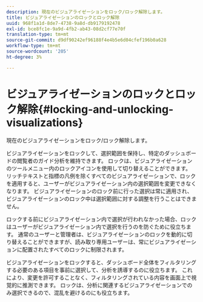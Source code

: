 ```yaml
---
description: 現在のビジュアライゼーションをロック/ロック解除します。
title: ビジュアライゼーションのロックとロック解除
uuid: 968f1a1d-8de7-4738-9a8d-db9179192478
exl-id: bce8fc1e-9a9d-4fb2-ab43-08d2cf77e70f
translation-type: tm+mt
source-git-commit: d9df90242ef96188f4e4b5e6d04cfef196b0a628
workflow-type: tm+mt
source-wordcount: '205'
ht-degree: 3%

---
```


# ビジュアライゼーションのロックとロック解除{#locking-and-unlocking-visualizations}

現在のビジュアライゼーションをロック/ロック解除します。

ビジュアライゼーションをロックして、選択範囲を保持し、特定のダッシュボードの閲覧者のガイド分析を維持できます。 ロックは、ビジュアライゼーションのツールメニュー内のロックアイコンを使用して切り替えることができます。 リッチテキストと指標の凡例を除くすべてのビジュアライゼーションで、ロックを適用すると、ユーザーがビジュアライゼーション内の選択範囲を変更できなくなります。 ビジュアライゼーションのロック前に行った選択は常に適用され、ビジュアライゼーションのロック中は選択範囲に対する調整を行うことはできません。

ロックする前にビジュアライゼーション内で選択が行われなかった場合、ロックはユーザーがビジュアライゼーション内で選択を行うのを防ぐために役立ちます。 通常のユーザーと管理者は、ビジュアライゼーションのロックを動的に切り替えることができますが、読み取り専用ユーザーは、常にビジュアライゼーションに配置されたすべてのロックに制限されます。

ビジュアライゼーションをロックすると、ダッシュボード全体をフィルタリングする必要のある項目を事前に選択して、分析を誘導するのに役立ちます。 これにより、変更を許可することなく、フィルタリングされている内容を画面上で視覚的に推測できます。 ロックは、分析に関連するビジュアライゼーションでのみ選択できるので、混乱を避けるのにも役立ちます。
